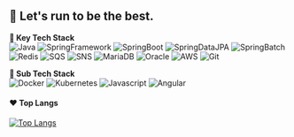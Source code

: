 🥇 Let's run to be the best.
---
**:wrench: Key Tech Stack**   
![Java](https://img.shields.io/badge/java-%23ED8B00.svg?style=plastic&logo=openjdk&logoColor=white)
![SpringFramework](https://img.shields.io/badge/SpringFramework-47C83E?style=plastic&logo=spring&logoColor=white)
![SpringBoot](https://img.shields.io/badge/SpringBoot-47C83E?style=plastic&logo=spring&logoColor=white)
![SpringDataJPA](https://img.shields.io/badge/SpringDataJPA-47C83E?style=plastic&logo=spring&logoColor=white)
![SpringBatch](https://img.shields.io/badge/SpringBatch-47C83E?style=plastic&logo=spring&logoColor=white)  
![Redis](https://img.shields.io/badge/redis-%23DD0031?style=plastic&logo=redis&logoColor=white)
![SQS](https://img.shields.io/badge/SQS-E91E63?style=plastic&logo=amazon&logoColor=white)
![SNS](https://img.shields.io/badge/SQS-E91E63?style=plastic&logo=amazon&logoColor=white)
![MariaDB](https://img.shields.io/badge/MariaDB-664B00?style=plastic&logo=mariadb&logoColor=white)
![Oracle](https://img.shields.io/badge/Oracle-353535?style=plastic&logo=oracle&logoColor=white)
![AWS](https://img.shields.io/badge/AWS-FF8224?style=plastic&logo=amazon&logoColor=white)
![Git](https://img.shields.io/badge/Git-F05032?style=plastic&logo=git&logoColor=ffffff)  
  
**:hammer: Sub Tech Stack**  
![Docker](https://img.shields.io/badge/Docker-46a2f1?style=plastic&logo=docker&logoColor=white)
![Kubernetes](https://img.shields.io/badge/Kubernetes-4374D9?style=plastic&logo=kubernetes&logoColor=white)
![Javascript](https://img.shields.io/badge/Javascript-F7DF1E?style=plastic&logo=javascript&logoColor=white)
![Angular](https://img.shields.io/badge/Angular-FF0000?style=plastic&logo=angular&logoColor=white)  

#### :hearts: Top Langs
[![Top Langs](https://github-readme-stats.vercel.app/api/top-langs/?username=ixtears23&layout=compact)](https://github.com/anuraghazra/github-readme-stats)
